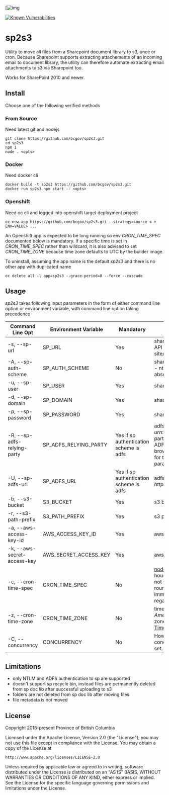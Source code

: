 [![img](https://img.shields.io/badge/Lifecycle-Retired-d45500)

[![Known Vulnerabilities](https://snyk.io/test/github/bcgov/sp2s3/badge.svg?targetFile=package.json)](https://snyk.io/test/github/bcgov/sp2s3?targetFile=package.json)

# sp2s3
Utility to move all files from a Sharepoint document library to s3, once or cron. Because Sharepoint supports extracting attachements of an incoming email to document library, the utility can therefore automate extracting email attachments to s3 via Sharepoint too.

Works for SharePoint 2010 and newer.

## Install
Choose one of the following verified methods

### From Source
Need latest git and nodejs

```
git clone https://github.com/bcgov/sp2s3.git
cd sp2s3
npm i
node . <opts>
```

### Docker
Need docker cli

```
docker build -t sp2s3 https://github.com/bcgov/sp2s3.git
docker run sp2s3 npm start -- <opts>
```

### Openshift
Need oc cli and logged into openshift target deployment project

```
oc new-app https://github.com/bcgov/sp2s3.git --strategy=source <-e ENV=VALUE> ...
```
An Openshift app is expected to be long running so env *CRON_TIME_SPEC* documented below is mandatory. If a specific time is set in *CRON_TIME_SPEC* rather than wildcard, it is also advised to set *CRON_TIME_ZONE* because time zone defaults to UTC by the builder image.

To uninstall, assuming the app name is the default *sp2s3* and there is no other app with duplicated name

```
oc delete all -l app=sp2s3 --grace-period=0 --force --cascade
```

## Usage
*sp2s3* takes following input parameters in the form of either command line option or environment variable, with command line option taking precedence

| Command Line Opt           | Environment Variable  | Mandatory | Description                                                                                                    |
|----------------------------|-----------------------|-----------|----------------------------------------------------------------------------------------------------------------|
| -s, --sp-url                | SP_URL                | Yes       | sharepoint document library REST API url, for example https://my-site/_vti_bin/ListData.svc/mydoclib                   |
| -A, --sp-auth-scheme               | SP_AUTH_SCHEME                | No       | sharepoint authentication scheme - ntlm or adfs. Default to ntlm if absent                 |
| -u, --sp-user               | SP_USER               | Yes       | sharepoint login user name                                                                                     |
| -d, --sp-domain             | SP_DOMAIN             | Yes       | sharepoint login user domain                                                                                   |
| -p, --sp-password           | SP_PASSWORD           | Yes       | sharepoint login password                                                                                      |
| -R, --sp-adfs-relying-party           | SP_ADFS_RELYING_PARTY           | Yes if sp authentication scheme is adfs       | adfs relying party, for example *urn:&lt;myorg>* . To get relying party, inspect the http request to ADFS server by opening the browser web debug console. Look for the *wtrealm* query string parameter as shown ![wtrealm](./wtrealm.png) |
| -U, --sp-adfs-url           | SP_ADFS_URL           | Yes if sp authentication scheme is adfs       | adfs URL, for example *https://<span></span>sts3.&lt;myorg>* |
| -b, --s3-bucket             | S3_BUCKET             | Yes       | s3 bucket                                                                                                      |
| -r, --s3-path-prefix        | S3_PATH_PREFIX        | Yes       | s3 path prefix                                                                                                 |
| -a, --aws-access-key-id     | AWS_ACCESS_KEY_ID     | Yes       | aws access key id                                                                                              |
| -k, --aws-secret-access-key | AWS_SECRET_ACCESS_KEY | Yes       | aws secret access key                                                                                          |
| -c, --cron-time-spec        | CRON_TIME_SPEC        | No        | [node cron patterns](https://github.com/kelektiv/node-cron#available-cron-patterns). *0 0 \* \* \* \** as hourly on the hour, for example. If not set then run once. If set, a round of operation is performed immediately upon launching regardless of time spec. |
| -z, --cron-time-zone        | CRON_TIME_ZONE        | No        | time zone such as *America/Los_Angeles*. All time zones are available at [Moment Timezone](http://momentjs.com/timezone/).  |
| -C, --concurrency        | CONCURRENCY        | No        | How many files are processed concurrently? Default to 10 if not set. |

## Limitations

* only NTLM and ADFS authentication to sp are supported
* doesn't support sp recycle bin, instead files are permanently deleted from sp doc lib after successful uploading to s3
* folders are not deleted from sp doc lib after moving files
* file metadata is not moved

## License

Copyright 2018-present Province of British Columbia

Licensed under the Apache License, Version 2.0 (the "License");
you may not use this file except in compliance with the License.
You may obtain a copy of the License at 

    http://www.apache.org/licenses/LICENSE-2.0

Unless required by applicable law or agreed to in writing, software
distributed under the License is distributed on an "AS IS" BASIS,
WITHOUT WARRANTIES OR CONDITIONS OF ANY KIND, either express or implied.
See the License for the specific language governing permissions and
limitations under the License.
